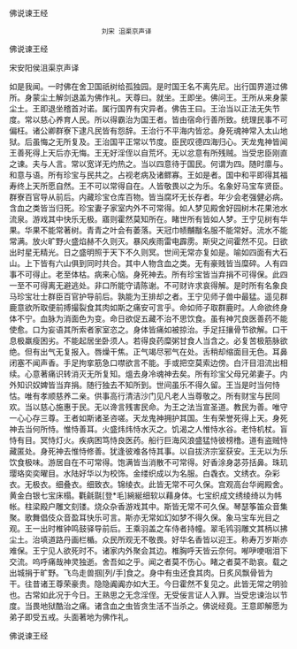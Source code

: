   佛说谏王经  

                        　　刘宋 沮渠京声译  

佛说谏王经  

宋安阳侯沮渠京声译  

如是我闻。一时佛在舍卫国祇树给孤独园。是时国王名不离先尼。出行国界道过佛所。身蒙尘土解剑退盖为佛作礼。天尊曰。就坐。王即坐。佛问王。王所从来身蒙尘土。王即退坐稽首对诺。属行国界有灾异者。佛告王曰。王治当以正法无失节度。常以慈心养育人民。所以得霸治为国王者。皆由宿命行善所致。统理民事不可偏枉。诸公卿群寮下逮凡民皆有怨辞。王治行不平海内皆忿。身死魂神常入太山地狱。后虽悔之无所复及。王治国平正常以节度。臣民叹德四海归心。天龙鬼神皆闻王善死得上天后亦无悔。王无好淫侄以自荒坏。无以忿意有所残贼。当受忠臣刚直之谏。夫与人言。常以宽详无灼热之。当以四意待于国民。何谓为四。随时廪与。和意与语。所有珍宝与民共之。占视老病及诸鳏寡。王如是者。国中和平即得其福寿终上天所愿自然。王不可以常得自在。人皆敬畏以之为乐。名象好马宝车贤臣。群寮百官导从前后。内藏珍宝仓库百物。皆当腐坏无长存者。年少会老强健必病。含血之类皆当归死。珍宝妻子家室内外不可常得。如人梦见殿舍好园树木花果池水流泉。游戏其中快乐无极。寤则霍然莫知所在。睹世所有皆如人梦。王宁见树有华果。华果不能常著树。青青之叶会有萎落。天冠巾帻黼黻名服不能常好。流水不能常满。放火旷野火盛焰赫不久则灭。暴风疾雨雷电霹雳。斯臾之间霍然不见。日欲出时星无精光。日之盛明照于天下不久则冥。世间无常亦复如是。喻如四面有大石山。上下皆有六山俱到同时共合。其中人物含血之类。无有豪贱皆当糜碎。人有四事不可得止。老至体枯。病来心恼。身死神去。所有珍宝皆当弃捐不可得保。此四一至不可得离无避逃处。非口所能守请陈谢。不可财许求哀得解。是时所有名象良马珍宝壮士群臣百官护导前后。孰能为王排却之者。王宁见师子兽中最猛。遥见群鹿意欲所取便前搏撮裂食其肉如斯之痛安可言乎。命如师子取群鹿时。人命欲终身体不宁。血脉为消面色为变。命日欲促五藏不治不思饮食。虽有神咒良医善药不能使愈。口为妄语其所索者家室恣之。身体皆痛如被掠治。手足抂攘骨节欲解。口干息极羸瘦困劣。不能起居坐卧须人。若得良药糜粥甘食人当含之。必复苦极筋脉欲绝。但有出气无复报入。唇燥干焦。正气竭尽邪气在处。舌稍却缩面目无色。耳鼻闭塞不闻声香。手足拘挛筋急口噤欲言不能。手或把空莫索边傍。白汗目泪流出相续。心意著痛识转消灭无所复知。熅去身冷魂神去矣。所有珍宝父母兄弟妻子。内外知识奴婢皆当弃捐。随行独去不知所到。世间虽乐不得久留。王当是时当何恃怙。唯有孝顺慈养二亲。供事高行清洁沙门见凡老人当尊敬之。所有财宝与民同欢。当以慈心施惠于民。无以谗言残害民命。为王之法当宣圣道。教民为善。唯守一心心存三尊。王者如斯诸圣咨嗟。天龙鬼神拥护其国。生有荣誉死得上天。身死神去当何所恃。惟恃善耳。火盛炜炜恃水灭之。饥渴之人惟恃水谷。老恃机杖。盲恃有目。冥恃灯火。疾病困笃恃良医药。船行巨海风浪盛猛恃彼榜橹。道有盗贼恃藏匿处。身死神去惟恃修善。犹逢彼难各恃其事。以自拔济宗室获安。王无以为乐饮食极味。游居自在不可常得。饱满皆当消散不可常得。好香涂身苾芬括鼻。珠玑璎珞奕奕曜目。水陆好华以为校饰。金缕织成以为名服。白毳衣。文绣衣。杂彩衣。无极衣。细叠衣。细致衣。锦绫衣。此皆无常不可久保。宫观高台华阙殿舍。黄金白银七宝床榻。氍毹毾[登*毛]綩綖细软以藉身体。七宝织成文绣绫绮以为帏帐。柱梁殿户雕文刻镂。烧众杂香游戏其中。斯皆无常不可久保。琴瑟筝笛众音集聚。歌舞倡伎众音盈耳快乐可言。斯亦无常如幻如梦不得久保。象马宝车光目之观。王一出时椎钟鸣鼓驿导前后。王乘羽盖之车侍者持幢。翠毛鸨羽雕文其柄以拂尘土。治填道路丹画栏楯。众民所观无不敬畏。好华名香皆以迎王。称寿万岁斯亦难保。王宁见人欲死时不。诸家内外聚会其边。椎胸呼天皆云奈何。喐吚哽咽泪下交流。呜呼痛哉神灵独逝。舍吾如之乎。闻之者莫不伤心。睹之者莫不助哀。载之出城捐于旷野。飞鸟走兽掴[列/手]食之。身中有虫还食其肉。日炙风飘骨皆为干。往昔诸王尊荣豪贵。隐隐阗阗亦如大王。今日霍然不复见之。此皆无常之明验也。古常如此况于今日。王熟思之无念淫侄。无受佞言证人入罪。当受忠谏治以节度。当畏地狱酷治之痛。诸含血之虫皆贪生活不当杀之。佛说经竟。王意即解愿为弟子即受五戒。头面著地为佛作礼。  

佛说谏王经  
